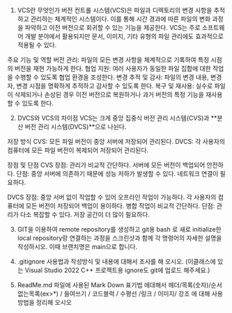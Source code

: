 1. VCS란 무엇인가
버전 컨트롤 시스템(VCS)은 파일과 디렉토리의 변경 사항을 추적하고 관리하는 체계적인 시스템이다. 이를 통해 시간 경과에 따른 파일의 변화 과정을 파악하고 이전 버전으로 회귀할 수 있는 기능을 제공한다. VCS는 주로 소프트웨어 개발 분야에서 활용되지만 문서, 이미지, 기타 유형의 파일 관리에도 효과적으로 적용될 수 있다.

주요 기능 및 역할
버전 관리: 파일의 모든 변경 사항을 체계적으로 기록하여 특정 시점의 버전을 재현 가능하게 한다.
협업 지원: 여러 사용자가 동일한 파일 집합에 대한 작업을 수행할 수 있도록 협업 환경을 조성한다.
변경 추적 및 감사: 파일의 변경 내용, 변경자, 변경 시점을 명확하게 추적하고 감사할 수 있도록 한다.
복구 및 재사용: 실수로 파일이 삭제되거나 손상된 경우 이전 버전으로 복원하거나 과거 버전의 특정 기능을 재사용할 수 있도록 한다.

2. DVCS와 VCS의 차이점 
VCS는 크게 중앙 집중식 버전 관리 시스템(CVS)과 **분산 버전 관리 시스템(DVCS)**으로 나뉜다.

저장 방식
CVS: 모든 파일 버전이 중앙 서버에 저장되어 관리된다.
DVCS: 각 사용자의 컴퓨터에 모든 파일 버전이 복제되어 저장되어 관리된다.

장점 및 단점
CVS
장점:
관리가 비교적 간단하다.
서버에 모든 버전이 백업되어 안전하다.
단점:
중앙 서버에 의존하기 때문에 성능 저하가 발생할 수 있다.
네트워크 연결이 필요하다.

DVCS
장점:
중앙 서버 없이 작업할 수 있어 오프라인 작업이 가능하다.
각 사용자의 컴퓨터에 모든 버전이 저장되어 백업이 용이하다.
병합 작업이 비교적 간단하다.
단점:
관리가 다소 복잡할 수 있다.
저장 공간이 더 많이 필요하다.

3. GIT을 이용하여 remote repository를 생성하고 git용 bash 로 새로 initialize한 local repository랑 연결하는 과정을 스크린샷과 함께 각 명령어의 자세한 설명을 작성하시오. 이때 브랜치명은 main으로 합니다.



4. .gitignore 사용법과 작성방식 및 내용에 대해서 조사를 해 오시오. (이클래스에 있는 Visual Studio 2022 C++ 프로젝트용 ignore도 git에 업로드 해주세요.)



5. ReadMe.md 파일에 사용된 Mark Down 표기법 에대해서 헤더/목록(숫자)/순서없는목록(ex>*) / 들여쓰기 / 코드블럭 / 수평선 /링크 / 이미지/ 강조 에 대해 사용 방법을 정리해 오시오
